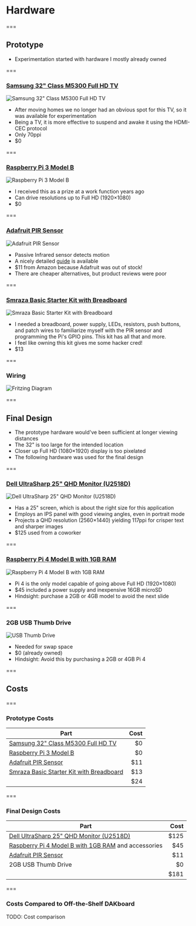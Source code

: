 <!-- .slide: id="hardware-hardware" -->

# Hardware

===

<!-- .slide: id="hardware-prototype" -->

## Prototype

- Experimentation started with hardware I mostly already owned

===

<!-- .slide: class="image left layout" -->

### [Samsung 32" Class M5300 Full HD TV](https://www.samsung.com/us/televisions-home-theater/tvs/full-hd-tvs/32--class-m5300-full-hd-tv-un32m5300afxza/)

![Samsung 32" Class M5300 Full HD TV](dakboard/img/samsung-un32m5300.jpg)

- After moving homes we no longer had an obvious spot for this TV, so it was available for experimentation
- Being a TV, it is more effective to suspend and awake it using the HDMI-CEC protocol
- Only 70ppi
- \$0

===

<!-- .slide: class="image left layout" -->

### [Raspberry Pi 3 Model B](https://www.raspberrypi.org/products/raspberry-pi-3-model-b/)

![Raspberry Pi 3 Model B](dakboard/img/raspberry-pi-3.jpg)

- I received this as a prize at a work function years ago
- Can drive resolutions up to Full HD (1920×1080)
- \$0

===

<!-- .slide: class="image left layout" -->

### [Adafruit PIR Sensor](https://www.adafruit.com/product/189)

![Adafruit PIR Sensor](dakboard/img/adafruit-pir.png)

- Passive Infrared sensor detects motion
- A nicely detailed [guide](https://cdn-learn.adafruit.com/downloads/pdf/pir-passive-infrared-proximity-motion-sensor.pdf) is available
- \$11 from Amazon because Adafruit was out of stock!
- There are cheaper alternatives, but product reviews were poor

===

<!-- .slide: class="image left layout" -->

### [Smraza Basic Starter Kit with Breadboard](https://www.amazon.com/gp/product/B01HRR7EBG/ref=ppx_yo_dt_b_asin_title_o09_s00?ie=UTF8&psc=1)

![Smraza Basic Starter Kit with Breadboard](dakboard/img/smraza-starter-kit.jpg)

- I needed a breadboard, power supply, LEDs, resistors, push buttons, and patch wires to familiarize myself with the PIR sensor and programming the Pi's GPIO pins. This kit has all that and more.
- I feel like owning this kit gives me some hacker cred!
- \$13

===

### Wiring

![Fritzing Diagram](dakboard/img/fritzing-diagram.png)

===

<!-- .slide: id="hardware-final-design" -->

## Final Design

- The prototype hardware would've been sufficient at longer viewing distances
- The 32" is too large for the intended location
- Closer up Full HD (1080×1920) display is too pixelated
- The following hardware was used for the final design

===

<!-- .slide: class="image left layout" -->

### [Dell UltraSharp 25" QHD Monitor (U2518D)](https://www.dell.com/en-us/work/shop/dell-ultrasharp-25-monitor-u2518d/apd/210-amll/monitors-monitor-accessories)

![Dell UltraSharp 25" QHD Monitor (U2518D)](dakboard/img/dell-u2518d.jpg)

- Has a 25" screen, which is about the right size for this application
- Employs an IPS panel with good viewing angles, even in portrait mode
- Projects a QHD resolution (2560×1440) yielding 117ppi for crisper text and sharper images
- \$125 used from a coworker

===

<!-- .slide: class="image left layout" -->

### [Raspberry Pi 4 Model B with 1GB RAM](https://www.raspberrypi.org/products/raspberry-pi-4-model-b/)

![Raspberry Pi 4 Model B with 1GB RAM](dakboard/img/raspberry-pi-4.jpg)

- Pi 4 is the only model capable of going above Full HD (1920×1080)
- \$45 included a power supply and inexpensive 16GB microSD
- Hindsight: purchase a 2GB or 4GB model to avoid the next slide

===

<!-- .slide: class="image left layout" -->

### 2GB USB Thumb Drive

![USB Thumb Drive](dakboard/img/usb-thumb-drive.jpg)

- Needed for swap space
- \$0 (already owned)
- Hindsight: Avoid this by purchasing a 2GB or 4GB Pi 4

===

<!-- .slide: id="hardware-costs" -->

## Costs

===

### Prototype Costs

| Part                                                                                                                                                 | Cost |
| ---------------------------------------------------------------------------------------------------------------------------------------------------- | ---: |
| [Samsung 32" Class M5300 Full HD TV](https://www.samsung.com/us/televisions-home-theater/tvs/full-hd-tvs/32--class-m5300-full-hd-tv-un32m5300afxza/) |  \$0 |
| [Raspberry Pi 3 Model B](https://www.raspberrypi.org/products/raspberry-pi-3-model-b/)                                                               |  \$0 |
| [Adafruit PIR Sensor](https://www.adafruit.com/product/189)                                                                                          | \$11 |
| [Smraza Basic Starter Kit with Breadboard](https://www.amazon.com/gp/product/B01HRR7EBG/ref=ppx_yo_dt_b_asin_title_o09_s00?ie=UTF8&psc=1)            | \$13 |
|                                                                                                                                                      | \$24 |

===

### Final Design Costs

| Part                                                                                                                                                         |  Cost |
| ------------------------------------------------------------------------------------------------------------------------------------------------------------ | ----: |
| [Dell UltraSharp 25" QHD Monitor (U2518D)](https://www.dell.com/en-us/work/shop/dell-ultrasharp-25-monitor-u2518d/apd/210-amll/monitors-monitor-accessories) | \$125 |
| [Raspberry Pi 4 Model B with 1GB RAM](https://www.raspberrypi.org/products/raspberry-pi-4-model-b/) and accessories                                          |  \$45 |
| [Adafruit PIR Sensor](https://www.adafruit.com/product/189)                                                                                                  |  \$11 |
| 2GB USB Thumb Drive                                                                                                                                          |   \$0 |
|                                                                                                                                                              | \$181 |

<!-- | [Smraza Case for Rasberry Pi 4 B](https://www.amazon.com/gp/product/B07VDCT57F/ref=ppx_yo_dt_b_asin_title_o04_s01?ie=UTF8&psc=1)                     | \$10 | -->

===

### Costs Compared to Off-the-Shelf DAKboard

TODO: Cost comparison

